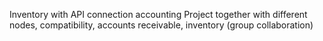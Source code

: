 Inventory with API connection accounting Project together with different nodes, compatibility, accounts receivable, inventory (group collaboration)
